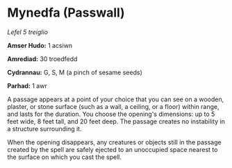 # Mynedfa (Passwall)

*Lefel 5 treiglio*

**Amser Hudo:** 1 acsiwn

**Amrediad:** 30 troedfedd

**Cydrannau:** G, S, M (a pinch of sesame seeds)

**Parhad:** 1 awr

A passage appears at a point of your choice that you can see on a wooden, plaster, or stone surface (such as a wall, a ceiling, or a floor) within range, and lasts for the duration. You choose the opening's dimensions: up to 5 feet wide, 8 feet tall, and 20 feet deep. The passage creates no instability in a structure surrounding it.

When the opening disappears, any creatures or objects still in the passage created by the spell are safely ejected to an unoccupied space nearest to the surface on which you cast the spell.